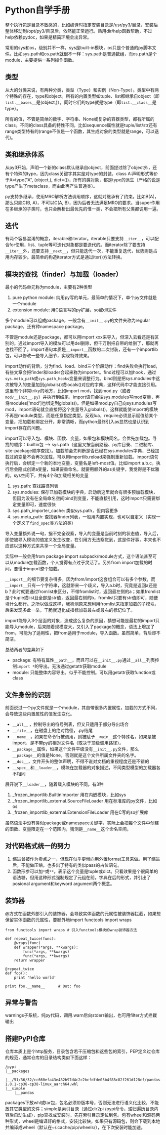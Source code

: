 # Python自学手册

整个执行包是目录不敏感的，比如编译时指定安装目录是/usr/py3/目录，安装后整体移动到/opt/py3/目录后，依然能正常运行。熟用dir/help函数帮助，不过help依赖pydoc，如果是精简环境会出异常。

常用的sys和os，级别并不一样，sys是built-in模块，os只是个普通的py脚本文件。比如sys.path和os.path就很不一样：sys.path是普通数组，而os.path是个module，主要提供一系列操作函数。

## 类型

从大的分类来说，有两种分类，类型（Type）和实例（Non-Type）。类型中有两个特殊的存在，type和object。所有的内置类型如tuple、list都继承自object（即`list.__bases__`是(object,)），同时它们的type就是type（即`list.__class__`是type）。

所有的值，不管是简单的数字、字符串、None或复杂的容器类型，都有所属的class。不同的class具备的特性不同，比如sequence属性就是tuple/list/str还有range类型特有的(range不仅是一个函数，其生成对象的类型就是range，可以迭代)。

## 类和继承体系

从py3开始，声明一个新的class默认继承自object，前面提过除了object外，还有个特殊的type，因为class关键字其实是对type的封装，class A:声明形式等价于A=type("A", (object,), dict=())，所有的类对象，都是type的派生（严格的说是type产生了metaclass，而由此再产生普通类）。

py支持多继承，使用MRO解析方法调用顺序，这就对继承有了约束。比如B(A)，那么只能C(B, A)，不可以C(A, B)，因为后者无法满足MRO的要求。当super作用在多继承的子类时，也只会解析出最优先的惟一类，不会把所有父类都调用一遍。

## 迭代

有两个容易混淆的概念，iterable和iterator。iterable只要支持`__iter__`，可以配合for使用，list、tuple等可迭代对象都是要迭代的。而iterator除了要支持`__iter__`外，还要支持`__next__`，但只能迭代一次，不能重复迭代，优势则是占用内存较少。最简单的构造iterator方式是通过iter()方法转换。

## 模块的查找（finder）与加载（loader）

最小的代码单元称为module，主要有2种类型

1. pure python module: 纯用py写的单元，最简单的情况下，单个py文件就是一个module
2. extension module: 用C语言写的py扩展，so或dll文件

多个module可以组成package，一般含有`__init__.py`的文件夹称为regular package，还有种namespace package。

不管是module还是package，都可以用import xxx来导入，但深入去看还是有区别的。通过import导入的模块可以用del删除，但千万别把自带的给删了，那就再也找不回了。import语句本质是`__import__`函数的二次封装，还有一个importlib包，可以修改一些导入细节，实现特殊效果。

import动作的背后，分为find、load、bind三个阶段动作：find失败会执行load，有些文章会把finder和loader合起来称为importer。find过程可以加hook，通过`sys.meta_path`或`sys.path_hooks`变量来调整行为。bind则是把sys.modules中这次被导入的变量加到globals()或locals()对应的字典，这样代码中才能直接引用。这里有个非常triky的地方，比如import mod，找到mod.py（或者`mod/__init__.py`）并执行到结尾，import语句会往sys.modules写mod变量，再将modules['mod']也绑定到globals()。但是如果mod.py自己向sys.modules写mod，import语句就会直接将这个变量导入globals()，这样就能使import的模块不再是module类型，而是任意指定类型。反观lua，require必须显示赋值给某个变量，把加载和绑定分开，非常清晰，而python最终引入as显然也是认识到import存在的问题。

import可以导入包、模块、函数、变量，如果包和模块同名，会优先加载包。寻找的顺序：builtin包 --> sys.path（这里又按当前路径、py库目录、二进制库、site-package顺序查找）。加载前会先判断是否已经在sys.modules字典，已经加载过的变量不会再次加载，可以用importlib.reload来强制重新加载。import语句执行后，会绑定一个新的本地变量，变量名是left-most值。比如import a.b.c，执行后会隐式创建a变量，如果要重命名，就要用额外的as关键字，我觉得是不优雅的。sys空间下，共有4个和加载相关的变量

1. sys.path: 查找路径列表
2. sys.modules: 保存已加载模块的字典，启动后这里就会有很多预加载模块，但因为没有在全局命名空间bind到变量，不能直接引用，这时import只需要绑定变量即可，速度很快
3. sys.path_importer_cache: 类似sys.path，但内容更多
4. sys.meta_path: 查找器finder列表，一般用内置实现，也可以自定义（实现一个定义了`find_spec`类方法的类）

导入变量额外说一句，据不完全观察，导入的变量是当前时刻的状态值，导入后，即使被导入模块的值定义发生改变，在引用方无法察觉到，这是件好事，本来也不应该以这种方式来共享一个全局变量。

实际中一般会用from package import subpack/module方式，这个语法甚至可以从module加载函数，个人觉得有点过于灵活了。另外from import加载的时间，要慢于import整个加载。

`__import__`的细节要复杂得多，因为from/import这套组合可以有多个参数，而`__import__`只有一个字符串，这就带来一个歧义，导入a.b时，究竟是返回a还是b？此时就要通过fromlist来区分，不带fromlist时，返回最左侧的a；如果fromlist是个tuple或list且全部是str值，返回最右侧的b，fromlist只要有str值即可，随便填什么都行。之所以做成这样，我猜测原来想利用fromlist来指定加载的子模块，后来发现多此一举，干脆就退化成指标加载最左或最右的标记位了。

import能导入3个层面的对象，造成这么复杂的原因，猜想可能是最初的import只能导入module，后来随着规模变大，又引入了package的概念，语法上增加了from，可能为了适用性，把from适用于module，导入函数。虽然简单，背后却不简洁。

总结两者的差异如下

* package: 有特有属性`__path__`，而且可以在`__init__.py`通过`__all__`列表控制`import *`的导出。无法通过getattr获取module
* module: 只能整体内容导出，似乎不能控制。可以用getattr获取function或class

## 文件身份的识别

前面说过一个py文件就是一个module，其自带很多内置属性，加载的方式不同，会导致这些内置属性的值发生变化。

* `__all__` ，控制导出的符号列表，但又只适用于部分导出场合
* `__file__`，在磁盘上的绝对路径，.py结尾
* `__name__`，如果在命令行被调用，则被赋予`__main__`这个特殊名，如果是被import，是不带py的相对文件名（取决于顶级调用路径）。
* `__package__`属性，如果这个文件平级没有`__init__.py`文件，那么`__package__`的值是None，否则就是这个文件所属文件夹的名字。
* `__doc__`，文件开头的整体声明，不得不说对文档的重视程度还是不错的
* `__spec__`和`__loader__`，模块在加载器的对象描述，不同类型模型的加载器各不相同

展开说下`__loader__`，随着载入模块的不同，有3种

1. _frozen_importlib.BuiltinImporter 用在内嵌模块，比如sys
2. _frozen_importlib_external.SourceFileLoader 用在标准库的py文件，比如os
3. _frozen_importlib_external.ExtensionFileLoader 用在C写的so扩展库

虽然语法中没有类似package或namespace关键字，实际上会把每个文件中创建的函数、变量限定在一个范围内，猜测是`__name__`这个命名空间。

## 对代码格式统一的努力

1. 缩进曾被作为卖点之一，但现在似乎更倾向用外置format工具来做。用了缩进后，不能做压缩，也多出了特有的类似pass的占位语句。
2. 函数形参可以加`*`或`**`，表示这个变量是tuple或dict。只看效果是个很简单的语法糖，但用这种形式强制规定了元组在前，字典在后的形式，并引出了posional argument和keyword argument两个概念。

## 装饰器

@方式在函数外部引入的装饰器，会导致实体函数的元属性被装饰器拦截，如果想保留实体函数的元属性，要额外地import functools import wraps

```
from functools import wraps # 引入functools模块的wrap装饰器方法

def repeat_twice(func):
    @wraps(func)
    def wrapper(*args, **kwargs):
        func(*args, **kwargs)
        func(*args, **kwargs)
    return wrapper

@repeat_twice
def foo():
    print 'hello world'

print foo.__name__      # Out: foo
```

## 异常与警告

warnings子系统，纯py代码，调用.warn后向stderr输出，也可用filter方式拦截输出

## 搭建PyPI仓库

仓库本质上是个http服务，目录包含若干压缩包和这些包的索引，PEP定义过仓库的规范，通常仓库的目录结构类似下面这样：

```
/pypi
|__packages
    |__/51/36/32/cc660efa43e482b97d4c2c2bcfdfde03b4f88c82f261d128cf/pandas-1.0.1-cp38-cp38-linux_aarch64.whl
|__simple
    |__pandas
```

packages下放whl或tar包，包名必须带版本号，否则无法进行语义化比较，不能放其它类型的文件；simple是索引目录（通过dir2pi /pypi命令，递归遍历目录内容后自动生成），pip查找或安装时，先在索引目录定位到包。包有wheel和源码两种形式，wheel是编译好的格式，安装比较快，如果只有源码包，则会下载到本地并编译成wheel（默认在~/.cache/pip/wheels/），在下次安装时能加速。
